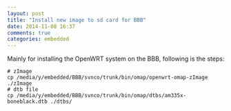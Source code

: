 ```yaml
---
layout: post
title: "Install new image to sd card for BBB"
date: 2014-11-08 16:37
comments: true
categories: embedded
---
```

Mainly for installing the OpenWRT system on the BBB, following is the steps:    

```
# zImage
cp /media/y/embedded/BBB/svnco/trunk/bin/omap/openwrt-omap-zImage ./zImage
# dtb file
cp /media/y/embedded/BBB/svnco/trunk/bin/omap/dtbs/am335x-boneblack.dtb ./dtbs/


```

